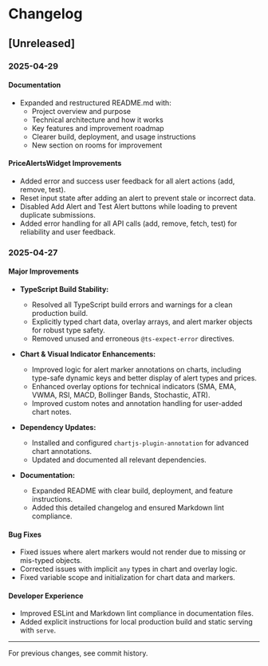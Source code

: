 # Changelog

## [Unreleased]

### 2025-04-29

#### Documentation
- Expanded and restructured README.md with:
  - Project overview and purpose
  - Technical architecture and how it works
  - Key features and improvement roadmap
  - Clearer build, deployment, and usage instructions
  - New section on rooms for improvement

#### PriceAlertsWidget Improvements
- Added error and success user feedback for all alert actions (add, remove, test).
- Reset input state after adding an alert to prevent stale or incorrect data.
- Disabled Add Alert and Test Alert buttons while loading to prevent duplicate submissions.
- Added error handling for all API calls (add, remove, fetch, test) for reliability and user feedback.

### 2025-04-27

#### Major Improvements
- **TypeScript Build Stability:**
  - Resolved all TypeScript build errors and warnings for a clean production build.
  - Explicitly typed chart data, overlay arrays, and alert marker objects for robust type safety.
  - Removed unused and erroneous `@ts-expect-error` directives.

- **Chart & Visual Indicator Enhancements:**
  - Improved logic for alert marker annotations on charts, including type-safe dynamic keys and better display of alert types and prices.
  - Enhanced overlay options for technical indicators (SMA, EMA, VWMA, RSI, MACD, Bollinger Bands, Stochastic, ATR).
  - Improved custom notes and annotation handling for user-added chart notes.

- **Dependency Updates:**
  - Installed and configured `chartjs-plugin-annotation` for advanced chart annotations.
  - Updated and documented all relevant dependencies.

- **Documentation:**
  - Expanded README with clear build, deployment, and feature instructions.
  - Added this detailed changelog and ensured Markdown lint compliance.

#### Bug Fixes
- Fixed issues where alert markers would not render due to missing or mis-typed objects.
- Corrected issues with implicit `any` types in chart and overlay logic.
- Fixed variable scope and initialization for chart data and markers.

#### Developer Experience
- Improved ESLint and Markdown lint compliance in documentation files.
- Added explicit instructions for local production build and static serving with `serve`.

---

For previous changes, see commit history.
